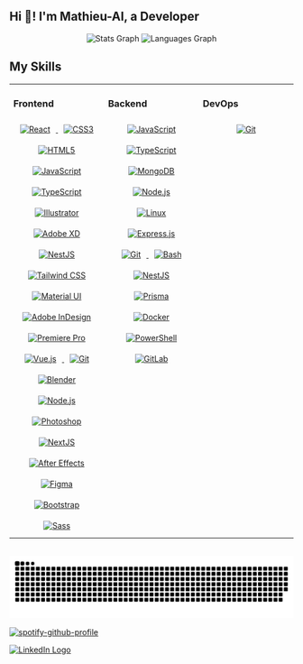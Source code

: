 <h2 align="left">Hi 👋! I'm Mathieu-AI, a Developer</h2>

<div align="center">
  <img src="https://github-readme-stats.vercel.app/api?username=Mathieu-ai&show_icons=true&theme=vue-dark&include_all_commits=true&count_private=true&hide_border=false" height="150" alt="Stats Graph" />
  <img src="https://github-readme-stats.vercel.app/api/top-langs?username=Mathieu-ai&layout=compact&theme=react&langs_count=5&hide_border=false" height="150" alt="Languages Graph" />
</div>

## My Skills

<table>
  <tr>
    <td valign="top" width="33%">
      <h3>Frontend</h3>
      <div align="center">
        <a href="https://reactjs.org/" target="_blank">
          <img src="https://profilinator.rishav.dev/skills-assets/react-original-wordmark.svg" alt="React" height="50" style="margin: 10px;" />
        </a>
        <a href="https://www.w3schools.com/css/" target="_blank">
          <img src="https://profilinator.rishav.dev/skills-assets/css3-original-wordmark.svg" alt="CSS3" height="50" style="margin: 10px;" />
        </a>
        <a href="https://en.wikipedia.org/wiki/HTML5" target="_blank">
          <img src="https://profilinator.rishav.dev/skills-assets/html5-original-wordmark.svg" alt="HTML5" height="50" style="margin: 10px;" />
        </a>
        <a href="https://www.javascript.com/" target="_blank">
          <img src="https://profilinator.rishav.dev/skills-assets/javascript-original.svg" alt="JavaScript" height="50" style="margin: 10px;" />
        </a>
        <a href="https://www.typescriptlang.org/" target="_blank">
          <img src="https://profilinator.rishav.dev/skills-assets/typescript-original.svg" alt="TypeScript" height="50" style="margin: 10px;" />
        </a>
        <a href="https://www.adobe.com/in/products/illustrator.html" target="_blank">
          <img src="https://profilinator.rishav.dev/skills-assets/adobe_illustrator-icon.svg" alt="Illustrator" height="50" style="margin: 10px;" />
        </a>
        <a href="https://www.adobe.com/in/products/xd.html" target="_blank">
          <img src="https://profilinator.rishav.dev/skills-assets/adobexd.png" alt="Adobe XD" height="50" style="margin: 10px;" />
        </a>
        <a href="https://nestjs.com/" target="_blank">
          <img src="https://profilinator.rishav.dev/skills-assets/nestjs.svg" alt="NestJS" height="50" style="margin: 10px;" />
        </a>
        <a href="https://www.tailwindcss.com/" target="_blank">
          <img src="https://profilinator.rishav.dev/skills-assets/tailwindcss.svg" alt="Tailwind CSS" height="50" style="margin: 10px;" />
        </a>
        <a href="https://mui.com/" target="_blank">
          <img src="https://profilinator.rishav.dev/skills-assets/mui.png" alt="Material UI" height="50" style="margin: 10px;" />
        </a>
        <a href="https://www.adobe.com/in/products/indesign.html" target="_blank">
          <img src="https://profilinator.rishav.dev/skills-assets/adobeindesign.svg" alt="Adobe InDesign" height="50" style="margin: 10px;" />
        </a>
        <a href="https://www.adobe.com/in/products/premiere.html" target="_blank">
          <img src="https://profilinator.rishav.dev/skills-assets/adobepremierepro.png" alt="Premiere Pro" height="50" style="margin: 10px;" />
        </a>
        <a href="https://vuejs.org/" target="_blank">
          <img src="https://profilinator.rishav.dev/skills-assets/vuejs-original-wordmark.svg" alt="Vue.js" height="50" style="margin: 10px;" />
        </a>
        <a href="https://github.com/" target="_blank">
          <img src="https://profilinator.rishav.dev/skills-assets/git-scm-icon.svg" alt="Git" height="50" style="margin: 10px;" />
        </a>
        <a href="https://www.blender.org/" target="_blank">
          <img src="https://profilinator.rishav.dev/skills-assets/blender_community_badge_white.svg" alt="Blender" height="50" style="margin: 10px;" />
        </a>
        <a href="https://nodejs.org/" target="_blank">
          <img src="https://profilinator.rishav.dev/skills-assets/nodejs-original-wordmark.svg" alt="Node.js" height="50" style="margin: 10px;" />
        </a>
        <a href="https://www.adobe.com/in/products/photoshop.html" target="_blank">
          <img src="https://profilinator.rishav.dev/skills-assets/photoshop-plain.svg" alt="Photoshop" height="50" style="margin: 10px;" />
        </a>
        <a href="https://nextjs.org/" target="_blank">
          <img src="https://profilinator.rishav.dev/skills-assets/nextjs.png" alt="NextJS" height="50" style="margin: 10px;" />
        </a>
        <a href="https://www.adobe.com/in/products/aftereffects.html" target="_blank">
          <img src="https://profilinator.rishav.dev/skills-assets/aftereffects.png" alt="After Effects" height="50" style="margin: 10px;" />
        </a>
        <a href="https://www.figma.com/" target="_blank">
          <img src="https://profilinator.rishav.dev/skills-assets/figma-icon.svg" alt="Figma" height="50" style="margin: 10px;" />
        </a>
        <a href="https://getbootstrap.com/docs/3.4/javascript/" target="_blank">
          <img src="https://profilinator.rishav.dev/skills-assets/bootstrap-plain.svg" alt="Bootstrap" height="50" style="margin: 10px;" />
        </a>
        <a href="https://sass-lang.com/" target="_blank">
          <img src="https://profilinator.rishav.dev/skills-assets/sass-original.svg" alt="Sass" height="50" style="margin: 10px;" />
        </a>
      </div>
    </td>
    <td valign="top" width="33%">
      <h3>Backend</h3>
      <div align="center">
        <a href="https://www.javascript.com/" target="_blank">
          <img src="https://profilinator.rishav.dev/skills-assets/javascript-original.svg" alt="JavaScript" height="50" style="margin: 10px;" />
        </a>
        <a href="https://www.typescriptlang.org/" target="_blank">
          <img src="https://profilinator.rishav.dev/skills-assets/typescript-original.svg" alt="TypeScript" height="50" style="margin: 10px;" />
        </a>
        <a href="https://www.mongodb.com/" target="_blank">
          <img src="https://profilinator.rishav.dev/skills-assets/mongodb-original-wordmark.svg" alt="MongoDB" height="50" style="margin: 10px;" />
        </a>
        <a href="https://nodejs.org/" target="_blank">
          <img src="https://profilinator.rishav.dev/skills-assets/nodejs-original-wordmark.svg" alt="Node.js" height="50" style="margin: 10px;" />
        </a>
        <a href="https://www.linux.org/" target="_blank">
          <img src="https://profilinator.rishav.dev/skills-assets/linux-original.svg" alt="Linux" height="50" style="margin: 10px;" />
        </a>
        <a href="https://expressjs.com/" target="_blank">
          <img src="https://profilinator.rishav.dev/skills-assets/express-original-wordmark.svg" alt="Express.js" height="50" style="margin: 10px;" />
        </a>
        <a href="https://github.com/" target="_blank">
          <img src="https://profilinator.rishav.dev/skills-assets/git-scm-icon.svg" alt="Git" height="50" style="margin: 10px;" />
        </a>
        <a href="https://www.gnu.org/software/bash/" target="_blank">
          <img src="https://profilinator.rishav.dev/skills-assets/gnu_bash-icon.svg" alt="Bash" height="50" style="margin: 10px;" />
        </a>
        <a href="https://nestjs.com/" target="_blank">
          <img src="https://profilinator.rishav.dev/skills-assets/nestjs.svg" alt="NestJS" height="50" style="margin: 10px;" />
        </a>
        <a href="https://www.prisma.io/" target="_blank">
          <img src="https://profilinator.rishav.dev/skills-assets/prisma.png" alt="Prisma" height="50" style="margin: 10px;" />
        </a>
        <a href="https://www.docker.com/" target="_blank">
          <img src="https://profilinator.rishav.dev/skills-assets/docker-original-wordmark.svg" alt="Docker" height="50" style="margin: 10px;" />
        </a>
        <a href="https://docs.microsoft.com/en-us/powershell/" target="_blank">
          <img src="https://profilinator.rishav.dev/skills-assets/powershell.png" alt="PowerShell" height="50" style="margin: 10px;" />
        </a>
        <a href="https://about.gitlab.com/" target="_blank">
          <img src="https://profilinator.rishav.dev/skills-assets/gitlab.svg" alt="GitLab" height="50" style="margin: 10px;" />
        </a>
      </div>
    </td>
    <td valign="top" width="33%">
      <h3>DevOps</h3>
      <div align="center">
        <a href="https://github.com/" target="_blank">
          <img src="https://profilinator.rishav.dev/skills-assets/git-scm-icon.svg" alt="Git" height="50" style="margin: 10px;" />
        </a>
      </div>
    </td>
  </tr>
</table>

<br/>

<picture>
  <source media="(prefers-color-scheme: dark)" srcset="https://raw.githubusercontent.com/platane/platane/output/github-contribution-grid-snake-dark.svg">
  <source media="(prefers-color-scheme: light)" srcset="https://raw.githubusercontent.com/platane/platane/output/github-contribution-grid-snake.svg">
  <img alt="GitHub Contribution Grid Snake Animation" src="https://raw.githubusercontent.com/platane/platane/output/github-contribution-grid-snake.svg">
</picture>

[![spotify-github-profile](https://spotify-github-profile.vercel.app/api/view?uid=31aebbea5y5aq7b65v2fp54aee2y&cover_image=true&theme=default&show_offline=false&background_color=121212&interchange=false&bar_color_cover=false)](https://spotify-github-profile.vercel.app/api/view?uid=31aebbea5y5aq7b65v2fp54aee2y&redirect=true)

<div align="left">
  <a href="https://fr.linkedin.com/in/mathieu-li%C3%A8vre-a26a1b200" target="_blank">
    <img src="https://img.shields.io/static/v1?message=LinkedIn&logo=linkedin&label=&color=0077B5&logoColor=white&labelColor=&style=for-the-badge" height="35" alt="LinkedIn Logo" />
  </a>
</div>
